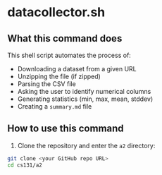 # datacollector.sh

## What this command does
This shell script automates the process of:
- Downloading a dataset from a given URL
- Unzipping the file (if zipped)
- Parsing the CSV file
- Asking the user to identify numerical columns
- Generating statistics (min, max, mean, stddev)
- Creating a `summary.md` file

## How to use this command
1. Clone the repository and enter the `a2` directory:

```bash
git clone <your GitHub repo URL>
cd cs131/a2

